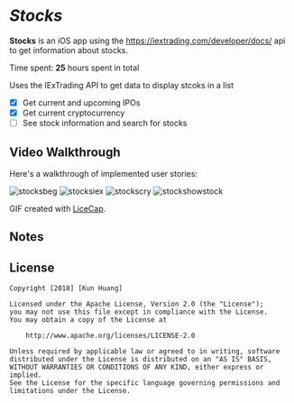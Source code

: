# *Stocks*

**Stocks** is an iOS app using the https://iextrading.com/developer/docs/ api to get information about stocks.

Time spent: **25** hours spent in total

Uses the IExTrading API to get data to display stcoks in a list

- [X] Get current and upcoming IPOs
- [X] Get current cryptocurrency
- [ ] See stock information and search for stocks

## Video Walkthrough

Here's a walkthrough of implemented user stories:

![stocksbeg](https://user-images.githubusercontent.com/28847045/49911974-692d0200-fe56-11e8-8902-cba6a27dc7b1.gif)
![stocksiex](https://user-images.githubusercontent.com/28847045/49899194-05d8ab00-fe29-11e8-958c-d968f93fbf13.gif)
![stockscry](https://user-images.githubusercontent.com/28847045/49911978-6e8a4c80-fe56-11e8-9f54-30e4748c1e6e.gif)
![stockshowstock](https://user-images.githubusercontent.com/28847045/50064427-21bcb380-017f-11e9-996e-fa38df50565c.gif)

GIF created with [LiceCap](http://www.cockos.com/licecap/).

## Notes


## License

    Copyright [2018] [Kun Huang]

    Licensed under the Apache License, Version 2.0 (the "License");
    you may not use this file except in compliance with the License.
    You may obtain a copy of the License at

        http://www.apache.org/licenses/LICENSE-2.0

    Unless required by applicable law or agreed to in writing, software
    distributed under the License is distributed on an "AS IS" BASIS,
    WITHOUT WARRANTIES OR CONDITIONS OF ANY KIND, either express or implied.
    See the License for the specific language governing permissions and
    limitations under the License.
